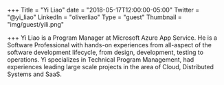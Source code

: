 +++
Title = "Yi Liao"
date = "2018-05-17T12:00:00-05:00"
Twitter = "@yi_liao"
LinkedIn = "oliverliao"
Type = "guest"
Thumbnail = "img/guest/yili.png"

+++
Yi Liao is a Program Manager at Microsoft Azure App Service.  He is a Software Professional with hands-on experiences from all-aspect of the software development lifecycle, from design, development, testing to operations. Yi specializes in Technical Program Management, had experiences leading large scale projects in the area of Cloud, Distributed Systems and SaaS.
